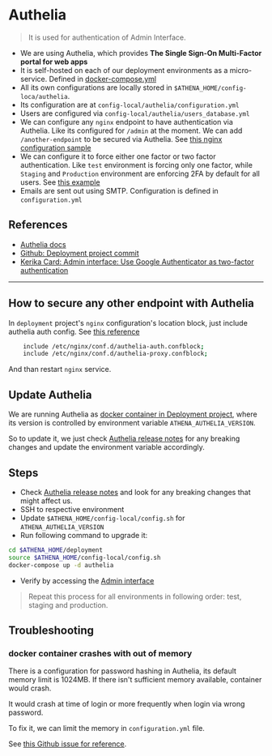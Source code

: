 # Authelia

> It is used for authentication of Admin Interface.

- We are using Authelia, which provides **The Single Sign-On Multi-Factor portal for web apps**
- It is self-hosted on each of our deployment environments as a micro-service. Defined in [docker-compose.yml](https://github.com/clarius-athena/deployment/blob/master/docker-compose.yml#L163)
- All its own configurations are locally stored in `$ATHENA_HOME/config-loca/authelia`.
- Its configuration are at `config-local/authelia/configuration.yml`
- Users are configured via `config-local/authelia/users_database.yml`
- We can configure any `nginx` endpoint to have authentication via Authelia. Like its configured for `/admin` at the moment. We can add `/another-endpoint` to be secured via Authelia. See [this nginx configuration sample](https://github.com/clarius-athena/deployment/blob/master/config/nginx/conf.d/aristata.conf.template#L46)
- We can configure it to force either one factor or two factor authentication. Like `test` environment is forcing only one factor, while `Staging` and `Production` environment are enforcing 2FA by default for all users. See [this example](https://www.authelia.com/docs/configuration/access-control.html#complete-example)
- Emails are sent out using SMTP. Configuration is defined in `configuration.yml`

## References
- [Authelia docs](https://www.authelia.com/docs/)
- [Github: Deployment project commit](https://github.com/clarius-athena/deployment/commit/c8b301139d9c985b8b5fe3b1a0cb75fb6c2a79b8)
- [Kerika Card:  Admin interface: Use Google Authenticator as two-factor authentication ](https://a.kerika.com/C7_/board/BFG6C/BTcNX?tab=tasks)

---------------

## How to secure any other endpoint with Authelia

In `deployment` project's `nginx` configuration's location block, just include authelia auth config. See [this reference](https://github.com/clarius-athena/deployment/blob/master/config/nginx/conf.d/aristata.conf.template#L49-L50)

```bash
    include /etc/nginx/conf.d/authelia-auth.confblock;
    include /etc/nginx/conf.d/authelia-proxy.confblock;
```

And than restart `nginx` service.


## Update Authelia

We are running Authelia as [docker container in Deployment project](https://github.com/clarius-athena/deployment/blob/master/docker-compose.yml#L179), where its version is controlled by environment variable `ATHENA_AUTHELIA_VERSION`.

So to update it, we just check [Authelia release notes](https://github.com/authelia/authelia/releases) for any breaking changes and update the environment variable accordingly.

## Steps
- Check [Authelia release notes](https://github.com/authelia/authelia/releases) and look for any breaking changes that might affect us.
- SSH to respective environment
- Update `$ATHENA_HOME/config-local/config.sh` for `ATHENA_AUTHELIA_VERSION`
- Run following command to upgrade it:

```bash
cd $ATHENA_HOME/deployment
source $ATHENA_HOME/config-local/config.sh
docker-compose up -d authelia
```

- Verify by accessing the [Admin interface](https://athena2.clariusgroup.com/admin)

> Repeat this process for all environments in following order: test, staging and production.

## Troubleshooting

### docker container crashes with out of memory

There is a configuration for password hashing in Authelia, its default memory limit is 1024MB. If there isn't sufficient memory available, container would crash.

It would crash at time of login or more frequently when login via wrong password.

To fix it, we can limit the memory in `configuration.yml` file.

See [this Github issue for reference](https://github.com/authelia/authelia/issues/866).